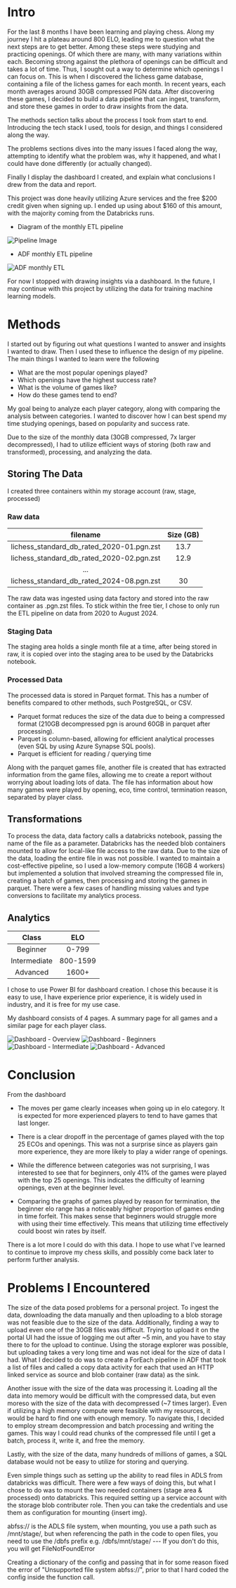 # Intro
For the last 8 months I have been learning and playing chess. Along my journey I hit a plateau around 800 ELO, leading me to question what the next steps are to get better. Among these steps were studying and practicing openings. Of which there are many, with many variations within each. Becoming strong against the plethora of openings can be difficult and takes a lot of time. Thus, I sought out a way to determine which openings I can focus on. This is when I discovered the lichess game database, containing a file of the lichess games for each month. In recent years, each month averages around 30GB compressed PGN data. After discovering these games, I decided to build a data pipeline that can ingest, transform, and store these games in order to draw insights from the data.

The methods section talks about the process I took from start to end. Introducing the tech stack I used, tools for design, and things I considered along the way.

The problems sections dives into the many issues I faced along the way, attempting to identify what the problem was, why it happened, and what I could have done differently (or actually changed).

Finally I display the dashboard I created, and explain what conclusions I drew from the data and report.

This project was done heavily utilizing Azure services and the free \$200 credit given when signing up. I ended up using about $160 of this amount, with the majority coming from the Databricks runs.

 * Diagram of the monthly ETL pipeline

 ![Pipeline Image](./Chess-Insights-ETL-Diagram.png)

 * ADF monthly ETL pipeline

 ![ADF monthly ETL](./Chess-Insights-ADF-ETL.png)

For now I stopped with drawing insights via a dashboard. In the future, I may continue with this project by utilizing the data for training machine learning models.

# Methods
I started out by figuring out what questions I wanted to answer and insights I wanted to draw. Then I used these to influence the design of my pipeline. The main things I wanted to learn were the following

 * What are the most popular openings played?
 * Which openings have the highest success rate?
 * What is the volume of games like?
 * How do these games tend to end?

My goal being to analyze each player category, along with comparing the analysis between categories. I wanted to discover how I can best spend my time studying openings, based on popularity and success rate.

Due to the size of the monthly data (30GB compressed, 7x larger decompressed), I had to utilize efficient ways of storing (both raw and transformed), processing, and analyzing the data. 

## Storing The Data
I created three containers within my storage account (raw, stage, processed)

### Raw data

| filename    | Size (GB) |
| :------------: | :------------: |
| lichess_standard_db_rated_2020-01.pgn.zst  | 13.7 |
| lichess_standard_db_rated_2020-02.pgn.zst  | 12.9 |
| ... | |
| lichess_standard_db_rated_2024-08.pgn.zst  | 30 |


The raw data was ingested using data factory and stored into the raw container as .pgn.zst files. To stick within the free tier, I chose to only run the ETL pipeline on data from 2020 to August 2024.

### Staging Data
The staging area holds a single month file at a time, after being stored in raw, it is copied over into the staging area to be used by the Databricks notebook.

### Processed Data
The processed data is stored in Parquet format. This has a number of benefits compared to other methods, such PostgreSQL, or CSV.

 * Parquet format reduces the size of the data due to being a compressed format (210GB decompressed pgn is around 60GB in parquet after processing).
 * Parquet is column-based, allowing for efficient analytical processes (even SQL by using Azure Synapse SQL pools).
 * Parquet is efficient for reading / querying time

Along with the parquet games file, another file is created that has extracted information from the game files, allowing me to create a report without worrying about loading lots of data. The file has information about how many games were played by opening, eco, time control, termination reason, separated by player class.

## Transformations
To process the data, data factory calls a databricks notebook, passing the name of the file as a parameter. Databricks has the needed blob containers mounted to allow for local-like file access to the raw data. Due to the size of the data, loading the entire file in was not possible. I wanted to maintain a cost-effective pipeline, so I used a low-memory compute (16GB 4 workers) but implemented a solution that involved streaming the compressed file in, creating a batch of games, then processing and storing the games in parquet. There were a few cases of handling missing values and type conversions to facilitate my analytics process.

## Analytics


| Class    | ELO |
| :------------: | :-------: |
| Beginner  | 0-799    |
| Intermediate |   800-1599   |
| Advanced    | 1600+    |

I chose to use Power BI for dashboard creation. I chose this because it is easy to use, I have experience prior experience, it is widely used in industry, and it is free for my use case.

My dashboard consists of 4 pages. A summary page for all games and  a similar page for each player class.

![Dashboard - Overview](./CI-overview.png)
![Dashboard - Beginners](./CI-beginners.png)
![Dashboard - Intermediate](./CI-intermediate.png)
![Dashboard - Advanced](./CI-advanced.png)

# Conclusion

From the dashboard

 * The moves per game clearly inceases when going up in elo category. It is expected for more experienced players to tend to have games that last longer.
 
 * There is a clear dropoff in the percentage of games played with the top 25 ECOs and openings. This was not a surprise since as players gain more experience, they are more likely to play a wider range of openings.
 
 * While the difference between categories was not surprising, I was interested to see that for beginners, only 41% of the games were played with the top 25 openings. This indicates the difficulty of learning openings, even at the beginner level.
 
 * Comparing the graphs of games played by reason for termination, the beginner elo range has a noticeably higher proportion of games ending in time forfeit. This makes sense that beginners would struggle more with using their time effectively. This means that utilizing time effectively could boost win rates by itself.

There is a lot more I could do with this data. I hope to use what I've learned to continue to improve my chess skills, and possibly come back later to perform further analysis.


# Problems I Encountered
The size of the data posed problems for a personal project. To ingest the data, downloading the data manually and then uploading to a blob storage was not feasible due to the size of the data. Additionally, finding a way to upload even one of the 30GB files was difficult. Trying to upload it on the portal UI had the issue of logging me out after ~5 min, and you have to stay there to for the upload to continue. Using the storage explorer was possible, but uploading takes a very long time and was not ideal for the size of data I had. What I decided to do was to create a ForEach pipeline in ADF that took a list of files and called a copy data activity for each that used an HTTP linked service as source and blob container (raw data) as the sink.

Another issue with the size of the data was processing it. Loading all the data into memory would be difficult with the compressed data, but even moreso with the size of the data with decompressed (~7 times larger). Even if utilizing a high memory compute were feasible with my resources, it would be hard to find one with enough memory. To navigate this, I decided to employ stream decompression and batch processing and writing the games. This way I could read chunks of the compressed file until I get a batch, process it, write it, and free the memory.

Lastly, with the size of the data, many hundreds of millions of games, a SQL database would not be easy to utilize for storing and querying. 


Even simple things such as setting up the ability to read files in ADLS from databricks was difficult. There were a few ways of doing this, but what I chose to do was to mount the two needed containers (stage area & processed) onto databricks. This required setting up a service account with the storage blob contributer role. Then you can take the credentials and use them as configuration for mounting {insert img}. 

abfss:// is the ADLS file system, when mounting, you use a path such as /mnt/stage/, but when referencing the path in the code to open files, you need to use the /dbfs prefix e.g. /dbfs/mnt/stage/  --- If you don't do this, you will get FileNotFoundError

Creating a dictionary of the config and passing that in for some reason fixed the error of "Unsupported file system abfss://", prior to that I hard coded the config inside the function call.


